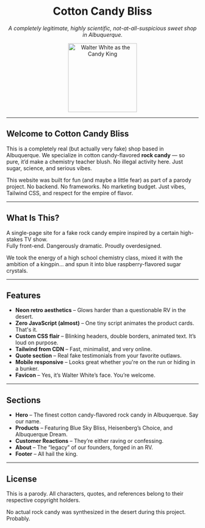 <h1 align="center">Cotton Candy Bliss</h1>

<p align="center"><em>A completely legitimate, highly scientific, not-at-all-suspicious sweet shop in Albuquerque.</em></p>

<p align="center">
  <img src="https://upload.wikimedia.org/wikipedia/en/0/03/Walter_White_S5B.png" width="180" alt="Walter White as the Candy King">
</p>

---

## Welcome to Cotton Candy Bliss

This is a completely real (but actually very fake) shop based in Albuquerque. We specialize in cotton candy-flavored **rock candy** — so pure, it’d make a chemistry teacher blush. No illegal activity here. Just sugar, science, and serious vibes.

This website was built for fun (and maybe a little fear) as part of a parody project. No backend. No frameworks. No marketing budget. Just vibes, Tailwind CSS, and respect for the empire of flavor.

---

## What Is This?

A single-page site for a fake rock candy empire inspired by a certain high-stakes TV show.  
Fully front-end. Dangerously dramatic. Proudly overdesigned.

We took the energy of a high school chemistry class, mixed it with the ambition of a kingpin... and spun it into blue raspberry-flavored sugar crystals.

---

## Features

- **Neon retro aesthetics** – Glows harder than a questionable RV in the desert.
- **Zero JavaScript (almost)** – One tiny script animates the product cards. That's it.
- **Custom CSS flair** – Blinking headers, double borders, animated text. It’s loud on purpose.
- **Tailwind from CDN** – Fast, minimalist, and very online.
- **Quote section** – Real fake testimonials from your favorite outlaws.
- **Mobile responsive** – Looks great whether you're on the run or hiding in a bunker.
- **Favicon** – Yes, it’s Walter White’s face. You’re welcome.

---

## Sections

- **Hero** – The finest cotton candy-flavored rock candy in Albuquerque. Say our name.
- **Products** – Featuring Blue Sky Bliss, Heisenberg’s Choice, and Albuquerque Dream.
- **Customer Reactions** – They’re either raving or confessing.
- **About** – The “legacy” of our founders, forged in an RV.
- **Footer** – All hail the king.

---

## License

This is a parody. All characters, quotes, and references belong to their respective copyright holders.

No actual rock candy was synthesized in the desert during this project. Probably.
